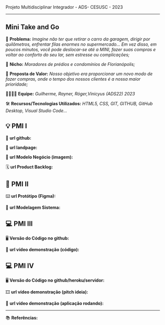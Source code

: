 Projeto Multidisciplinar Integrador - ADS- CESUSC - 2023

-------------------
## Mini Take and Go


🙁 **Problema:**  *Imagine não ter que retirar o carro da garagem, dirigir por quilômetros, enfrentar filas enormes no supermercado... Em vez disso, em poucos minutos, você pode deslocar-se até a MINI, fazer suas compras e voltar ao conforto do seu lar, sem estresse ou complicações;*


🙂 **Nicho:** *Moradores de prédios e condomínios de Florianópolis;*

🎁 **Proposta de Valor:** *Nosso objetivo era proporcionar um novo modo de fazer compras, onde o tempo dos nossos clientes é a nossa maior prioridade;*

🧑‍💻👩‍💻 **Equipe:** *Guilherme, Rayner, Róger,Vinicyus (ADS22) 2023*

🛠️ **Recursos/Tecnologias Utilizados:** *HTML5, CSS, GIT, GITHUB, GitHub Desktop, Visual Studio Code...*

💡 PMI I
-------------------

🔗 **url github:** 

🛬 **url landpage:** 

🤝 **url Modelo Negócio (imagem):**

🗓️ **url Product Backlog:**

📲 PMI II
-------------------

⌨️ **url Protótipo (Figma):**

📝 **url Modelagem Sistema:**

💻 PMI III
-------------------

🖥️ **Versão do Código no github:**

🎥 **url vídeo demonstração (código):**

💻 PMI IV
-------------------

🖥️ **Versão do Código no github/heroku/servidor:**

🎞️ **url vídeo demonstração (pitch ideia):**

🎥 **url vídeo demonstração (aplicação rodando):**

-------------------

📚 **Referências:**
